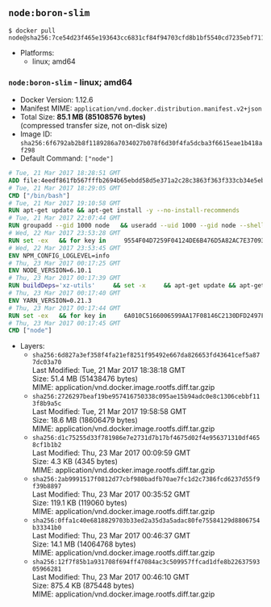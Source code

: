 ## `node:boron-slim`

```console
$ docker pull node@sha256:7ce54d23f465e193643cc6831cf84f94703cfd8b1bf5540cd7235ebf711c6246
```

-	Platforms:
	-	linux; amd64

### `node:boron-slim` - linux; amd64

-	Docker Version: 1.12.6
-	Manifest MIME: `application/vnd.docker.distribution.manifest.v2+json`
-	Total Size: **85.1 MB (85108576 bytes)**  
	(compressed transfer size, not on-disk size)
-	Image ID: `sha256:6f6792ab2b8f1189286a7034027b078f6d30f4fa5dcba3f6615eae1b418af298`
-	Default Command: `["node"]`

```dockerfile
# Tue, 21 Mar 2017 18:28:51 GMT
ADD file:4eedf861fb567fffb2694b65ebdd58d5e371a2c28c3863f363f333cb34e5eb7b in / 
# Tue, 21 Mar 2017 18:29:05 GMT
CMD ["/bin/bash"]
# Tue, 21 Mar 2017 19:10:58 GMT
RUN apt-get update && apt-get install -y --no-install-recommends 		ca-certificates 		curl 		wget 	&& rm -rf /var/lib/apt/lists/*
# Tue, 21 Mar 2017 22:07:44 GMT
RUN groupadd --gid 1000 node   && useradd --uid 1000 --gid node --shell /bin/bash --create-home node
# Wed, 22 Mar 2017 23:53:28 GMT
RUN set -ex   && for key in     9554F04D7259F04124DE6B476D5A82AC7E37093B     94AE36675C464D64BAFA68DD7434390BDBE9B9C5     FD3A5288F042B6850C66B31F09FE44734EB7990E     71DCFD284A79C3B38668286BC97EC7A07EDE3FC1     DD8F2338BAE7501E3DD5AC78C273792F7D83545D     B9AE9905FFD7803F25714661B63B535A4C206CA9     C4F0DFFF4E8C1A8236409D08E73BC641CC11F4C8     56730D5401028683275BD23C23EFEFE93C4CFFFE   ; do     gpg --keyserver ha.pool.sks-keyservers.net --recv-keys "$key";   done
# Wed, 22 Mar 2017 23:53:45 GMT
ENV NPM_CONFIG_LOGLEVEL=info
# Thu, 23 Mar 2017 00:17:25 GMT
ENV NODE_VERSION=6.10.1
# Thu, 23 Mar 2017 00:17:39 GMT
RUN buildDeps='xz-utils'     && set -x     && apt-get update && apt-get install -y $buildDeps --no-install-recommends     && rm -rf /var/lib/apt/lists/*     && curl -SLO "https://nodejs.org/dist/v$NODE_VERSION/node-v$NODE_VERSION-linux-x64.tar.xz"     && curl -SLO "https://nodejs.org/dist/v$NODE_VERSION/SHASUMS256.txt.asc"     && gpg --batch --decrypt --output SHASUMS256.txt SHASUMS256.txt.asc     && grep " node-v$NODE_VERSION-linux-x64.tar.xz\$" SHASUMS256.txt | sha256sum -c -     && tar -xJf "node-v$NODE_VERSION-linux-x64.tar.xz" -C /usr/local --strip-components=1     && rm "node-v$NODE_VERSION-linux-x64.tar.xz" SHASUMS256.txt.asc SHASUMS256.txt     && apt-get purge -y --auto-remove $buildDeps     && ln -s /usr/local/bin/node /usr/local/bin/nodejs
# Thu, 23 Mar 2017 00:17:40 GMT
ENV YARN_VERSION=0.21.3
# Thu, 23 Mar 2017 00:17:44 GMT
RUN set -ex   && for key in     6A010C5166006599AA17F08146C2130DFD2497F5   ; do     gpg --keyserver ha.pool.sks-keyservers.net --recv-keys "$key";   done   && curl -fSL -o yarn.js "https://yarnpkg.com/downloads/$YARN_VERSION/yarn-legacy-$YARN_VERSION.js"   && curl -fSL -o yarn.js.asc "https://yarnpkg.com/downloads/$YARN_VERSION/yarn-legacy-$YARN_VERSION.js.asc"   && gpg --batch --verify yarn.js.asc yarn.js   && rm yarn.js.asc   && mv yarn.js /usr/local/bin/yarn   && chmod +x /usr/local/bin/yarn
# Thu, 23 Mar 2017 00:17:45 GMT
CMD ["node"]
```

-	Layers:
	-	`sha256:6d827a3ef358f4fa21ef8251f95492e667da826653fd43641cef5a877dc03a70`  
		Last Modified: Tue, 21 Mar 2017 18:38:18 GMT  
		Size: 51.4 MB (51438476 bytes)  
		MIME: application/vnd.docker.image.rootfs.diff.tar.gzip
	-	`sha256:2726297beaf19be957416750338c095ae15b94adc0e8c1306cebbf113f8b9a5c`  
		Last Modified: Tue, 21 Mar 2017 19:58:58 GMT  
		Size: 18.6 MB (18606479 bytes)  
		MIME: application/vnd.docker.image.rootfs.diff.tar.gzip
	-	`sha256:d1c75255d33f781986e7e2731d7b17bf4675d02f4e956371310df4658cf1b1b2`  
		Last Modified: Thu, 23 Mar 2017 00:09:59 GMT  
		Size: 4.3 KB (4345 bytes)  
		MIME: application/vnd.docker.image.rootfs.diff.tar.gzip
	-	`sha256:2ab9991517f0812d77cbf980badfb70ae7fc1d2c7386fcd6237d55f9f39b8897`  
		Last Modified: Thu, 23 Mar 2017 00:35:52 GMT  
		Size: 119.1 KB (119060 bytes)  
		MIME: application/vnd.docker.image.rootfs.diff.tar.gzip
	-	`sha256:0ffa1c40e6818829703b33ed2a35d3a5adac80fe75584129d8806754b33341b0`  
		Last Modified: Thu, 23 Mar 2017 00:46:37 GMT  
		Size: 14.1 MB (14064768 bytes)  
		MIME: application/vnd.docker.image.rootfs.diff.tar.gzip
	-	`sha256:12f7f85b1a931708f694ff47084ac3c509957ffcad1dfe8b2263759305966281`  
		Last Modified: Thu, 23 Mar 2017 00:46:10 GMT  
		Size: 875.4 KB (875448 bytes)  
		MIME: application/vnd.docker.image.rootfs.diff.tar.gzip

